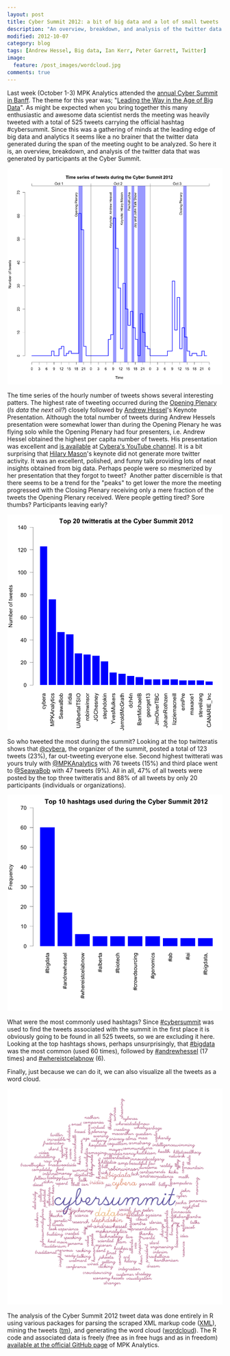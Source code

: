 ```yaml
---
layout: post
title: Cyber Summit 2012: a bit of big data and a lot of small tweets
description: "An overview, breakdown, and analysis of the twitter data that was generated by participants at the Cyber Summit."
modified: 2012-10-07
category: blog
tags: [Andrew Hessel, Big data, Ian Kerr, Peter Garrett, Twitter]
image:
  feature: /post_images/wordcloud.jpg
comments: true  
---
```

<p>Last week (October 1-3) MPK Analytics attended the <a href="http://www.cybera.ca/summit2012">annual Cyber Summit in Banff</a>. The theme for this year was; "<a href="http://www.cybera.ca/summit2012/about">Leading the Way in the Age of Big Data</a>". As might be expected when you bring together this many enthusiastic and awesome data scientist nerds the meeting was heavily tweeted with a total of 525 tweets carrying the official hashtag #cybersummit. Since this was a gathering of minds at the leading edge of big data and analytics it seems like a no brainer that the twitter data generated during the span of the meeting ought to be analyzed. So here it is, an overview, breakdown, and analysis of the twitter data that was generated by participants at the Cyber Summit.</p>

<p>
<a href="/img/post_images/time_series.png"><img src="/img/post_images/time_series.png"></a>
</p>

<p>The time series of the hourly number of tweets shows several interesting patters. The highest rate of tweeting occurred during the <a href="http://www.cybera.ca/summit2012/schedule/opening-plenary">Opening Plenary</a> (<em>Is data the next oil?</em>) closely followed by <a href="http://andrewhessel.com">Andrew Hessel</a>'s Keynote Presentation. Although the total number of tweets during Andrew Hessels presentation were somewhat lower than during the Opening Plenary he was flying solo while the Opening Plenary had four presenters, i.e. Andrew Hessel obtained the highest per capita number of tweets. His presentation was excellent and <a href="http://www.youtube.com/watch?v=DEKn9VbhuQM&amp;list=UULZiDw8xHc-QzB0XEf2knYw&amp;index=2&amp;feature=plcp">is available</a> at <a href="http://www.youtube.com/user/CyberaInc">Cybera's YouTube channel</a>. It is a bit surprising that <a href="http://www.hilarymason.com">Hilary Mason</a>'s keynote did not generate more twitter activity. It was an excellent, polished, and funny talk providing lots of neat insights obtained from big data. Perhaps people were so mesmerized by her presentation that they forgot to tweet?  Another patter discernible is that there seems to be a trend for the "peaks" to get lower the more the meeting progressed with the Closing Plenary receiving only a mere fraction of the tweets the Opening Plenary received. Were people getting tired? Sore thumbs? Participants leaving early?</p>

<p>
<a href="/img/post_images/twitteratis.png"><img src="/img/post_images/twitteratis.png"></a>
</p>

<p>So who tweeted the most during the summit? Looking at the top twitteratis shows that <a href="https://twitter.com/cybera">@cybera</a>, the organizer of the summit, posted a total of 123 tweets (23%), far out-tweeting everyone else. Second highest twitterati was yours truly with <a href="https://twitter.com/MPKAnalytics">@MPKAnalytics</a> with 76 tweets (15%) and third place went to <a href="https://twitter.com/SeawaBob">@SeawaBob</a> with 47 tweets (9%). All in all, 47% of all tweets were posted by the top three twitteratis and 88% of all tweets by only 20 participants (individuals or organizations).</p>

<p>
<a href="/img/post_images/hashtags2.png"><img src="/img/post_images/hashtags2.png"></a>
</p>

<p>What were the most commonly used hashtags? Since <a href="https://twitter.com/i/#!/search/?q=%23cybersummit&amp;src=typd">#cybersummit</a> was used to find the tweets associated with the summit in the first place it is obviously going to be found in all 525 tweets, so we are excluding it here. Looking at the top hashtags shows, perhaps unsurprisingly, that <a href="https://twitter.com/i/#!/search/%23bigdata">#bigdata</a> was the most common (used 60 times), followed by <a href="https://twitter.com/i/#!/search/?q=%23andrewhessel&amp;src=typd">#andrewhessel</a> (17 times) and <a href="https://twitter.com/i/#!/search/%23whereistcelabnow">#whereistcelabnow</a> (6).</p>

<p>Finally, just because we can do it, we can also visualize all the tweets as a word cloud.</p>

<p>
<a href="/img/post_images/wordcloud.png"><img src="/img/post_images/wordcloud.png"></a>
</p>

<p>The analysis of the Cyber Summit 2012 tweet data was done entirely in R using various packages for parsing the scraped XML markup code (<a href="http://cran.r-project.org/web/packages/XML/index.html">XML</a>), mining the tweets (<a href="http://cran.r-project.org/web/packages/tm/index.html">tm</a>), and generating the word cloud (<a href="http://cran.r-project.org/web/packages/wordcloud/index.html">wordcloud</a>). The R code and associated data is freely (free as in free hugs and as in freedom) <a href="https://github.com/mariopineda/cybersummit-2012-twitter-analysis">available at the official GitHub page</a> of MPK Analytics.</p>
